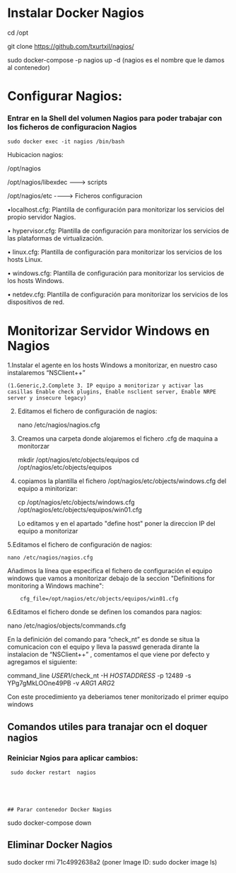 # Instalar Docker Nagios

   cd /opt

   git clone https://github.com/txurtxil/nagios/
   
   sudo docker-compose -p nagios up -d    (nagios es el nombre que le damos al contenedor)
   
# Configurar Nagios:

### Entrar en la Shell del volumen Nagios para poder trabajar con los ficheros de configuracion Nagios

    sudo docker exec -it nagios /bin/bash

Hubicacion nagios:

/opt/nagios

/opt/nagios/libexdec ---> scripts

/opt/nagios/etc ----> Ficheros configuracion

•localhost.cfg: Plantilla de configuración para monitorizar los servicios del propio servidor Nagios.

• hypervisor.cfg: Plantilla de configuración para monitorizar los servicios de las plataformas de virtualización.

• linux.cfg: Plantilla de configuración para monitorizar los servicios de los hosts Linux.

• windows.cfg: Plantilla de configuración para monitorizar los servicios de los hosts Windows.

• netdev.cfg: Plantilla de configuración para monitorizar los servicios de los dispositivos de red.

# Monitorizar Servidor Windows en Nagios

1.Instalar el agente en los hosts Windows a monitorizar, en nuestro caso instalaremos “NSClient++” 

    (1.Generic,2.Complete 3. IP equipo a monitorizar y activar las casillas Enable check plugins, Enable nsclient server, Enable NRPE server y insecure legacy)

2. Editamos el fichero de configuración de nagios:

    nano /etc/nagios/nagios.cfg

3. Creamos una carpeta donde alojaremos el fichero .cfg de maquina a monitorzar

   mkdir /opt/nagios/etc/objects/equipos
   cd /opt/nagios/etc/objects/equipos

4. copiamos la plantilla  el fichero /opt/nagios/etc/objects/windows.cfg del equipo a minitorizar:
   
    cp /opt/nagios/etc/objects/windows.cfg /opt/nagios/etc/objects/equipos/win01.cfg
   
   Lo editamos y en  el apartado "define host" poner la direccion IP del equipo a monitorizar

5.Editamos el fichero de configuración de nagios:

    nano /etc/nagios/nagios.cfg
    
Añadimos la línea que especifica el fichero de configuración el equipo windows que vamos a monitorizar
debajo de la seccion "Definitions for monitoring a Windows machine":

        cfg_file=/opt/nagios/etc/objects/equipos/win01.cfg
        
6.Editamos el fichero donde se definen los comandos para nagios:

nano /etc/nagios/objects/commands.cfg

En la definición del comando para “check_nt” es donde se situa la comunicacion con el equipo y lleva la passwd generada dirante la instalacion de “NSClient++” 
, comentamos el que viene por defecto y agregamos el siguiente:

command_line $USER1$/check_nt -H $HOSTADDRESS$ -p 12489 -s YPg7gMkLOOne49PB -v $ARG1$ $ARG2$

Con este procedimiento ya deberiamos tener monitorizado el primer equipo windows

## Comandos utiles para tranajar ocn el doquer nagios
### Reiniciar Ngios para aplicar cambios: 

     sudo docker restart  nagios





    ## Parar contenedor Docker Nagios
 sudo docker-compose down
## Eliminar Docker Nagios
sudo docker rmi  71c4992638a2 (poner Image ID: sudo docker image ls)


   


 
